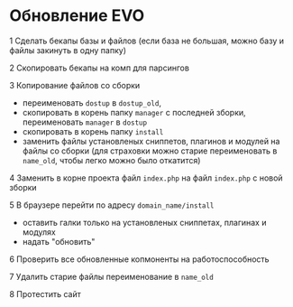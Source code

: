 # Обновление EVO

1 Сделать бекапы базы и файлов (если база не большая, можно базу и файлы закинуть в одну папку)

2 Скопировать бекапы на комп для парсингов

3 Копирование файлов со сборки 

 - переименовать `dostup` в `dostup_old`,
 - скопировать в корень папку `manager` с последней зборки, переименовать `manager` в `dostup`
 - скопировать в корень папку `install`
 - заменить файлы установленых сниппетов, плагинов и модулей на файлы со сборки (для страховки можно старие переименовать в `name_old`, чтобы легко можно было откатится)

4 Заменить в корне проекта файл `index.php` на файл `index.php` с новой зборки

5 В браузере перейти по адресу `domain_name/install`
 - оставить галки только на установленых сниппетах, плагинах и модулях
 - надать "обновить"

6 Проверить все обновленные копмоненты на работоспособность

7 Удалить старие файлы переименование в `name_old`

8 Протестить сайт
